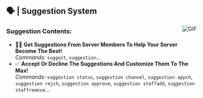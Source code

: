 ## 🗣 | Suggestion System

  <img align="right" alt="GIF" src="https://i.pinimg.com/originals/e4/26/70/e426702edf874b181aced1e2fa5c6cde.gif" />

### **Suggestion Contents:**

- 🙋‍♂️ **Get Suggestions From Server Members To Help Your Server Become The Best!** <br /> *Commands:* `suggest`, `suggestion`...
- ✅ **Accept Or Decline The Suggestions And Customize Them To The Max!** <br /> *Commands:*  `suggestion status`, `suggestion channel`, `suggestion appch`, `suggestion rejch`, `suggestion approve`, `suggestion staffadd`, `suggestion staffremove`...
